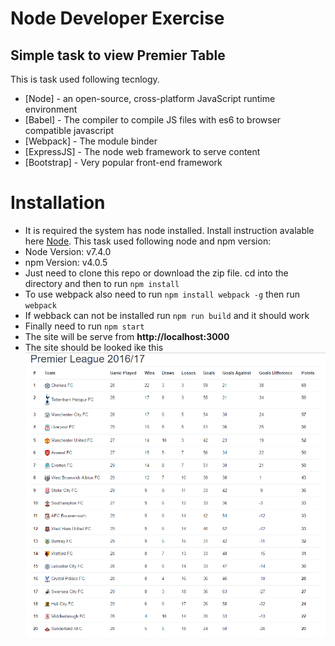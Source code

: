 # Node Developer Exercise
## Simple task to view Premier Table

This is task used following tecnlogy.

- [Node] -  an open-source, cross-platform JavaScript runtime environment
- [Babel] - The compiler to compile JS files with es6 to browser compatible javascript
- [Webpack] - The module binder
- [ExpressJS] - The node web framework to serve content
- [Bootstrap] - Very popular front-end framework

# Installation

- It is required the system has node installed. Install instruction avalable here [Node](https://nodejs.org/en/). This task used following node and npm version:
- Node Version: v7.4.0
- npm Version: v4.0.5
- Just need to clone this repo or download the zip file. cd into the directory and then to run `npm install`
- To use webpack also need to run `npm install webpack -g` then run `webpack`
- If webback can not be installed run `npm run build` and it should work
- Finally need to run `npm start`      
- The site will be serve from **http://localhost:3000**
- The site should be looked ike this 
![Image of site](https://github.com/hmm007/node-exec/blob/master/scr/Capture.PNG)
